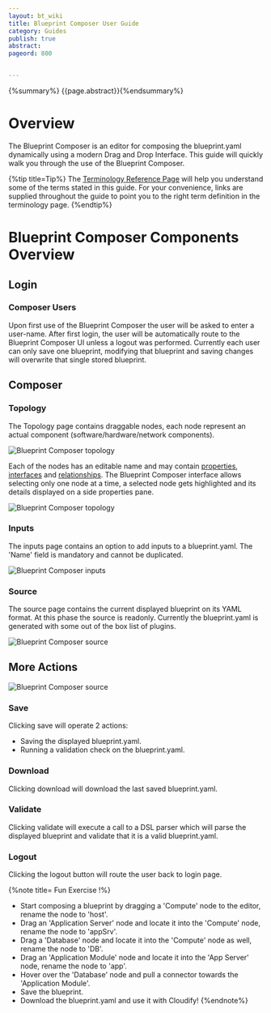 ```yaml
---
layout: bt_wiki
title: Blueprint Composer User Guide
category: Guides
publish: true
abstract:
pageord: 800


---
```

{%summary%} {{page.abstract}}{%endsummary%}

# Overview

The Blueprint Composer is an editor for composing the blueprint.yaml dynamically using a modern Drag and Drop Interface.
This guide will quickly walk you through the use of the Blueprint Composer.

{%tip title=Tip%}
The [Terminology Reference Page]({{page.terminology_link}}) will help you understand some of the terms stated in this guide.
For your convenience, links are supplied throughout the guide to point you to the right term definition in the terminology page.
{%endtip%}

# Blueprint Composer Components Overview

## Login

### Composer Users

Upon first use of the Blueprint Composer the user will be asked to enter a user-name.
After first login, the user will be automatically route to the Blueprint Composer UI unless a logout was performed.
Currently each user can only save one blueprint, modifying that blueprint and saving changes will overwrite that single stored blueprint.

## Composer

### Topology

The Topology page contains draggable nodes, each node represent an actual component (software/hardware/network components).

![Blueprint Composer topology](/guide/images/ui/composer/topology.png)

Each of the nodes has an editable name and may contain [properties]({{page.terminology_link}}#properties), [interfaces]({{page.terminology_link}}#interface) and [relationships]({{page.terminology_link}}#relationship-type).
The Blueprint Composer interface allows selecting only one node at a time, a selected node gets highlighted and its details displayed on a side properties pane.

![Blueprint Composer topology](/guide/images/ui/composer/sidepane.png)

### Inputs

The inputs page contains an option to add inputs to a blueprint.yaml.
The 'Name' field is mandatory and cannot be duplicated.

![Blueprint Composer inputs](/guide/images/ui/composer/inputs.png)

### Source

The source page contains the current displayed blueprint on its YAML format.
At this phase the source is readonly.
Currently the blueprint.yaml is generated with some out of the box list of plugins.

![Blueprint Composer source](/guide/images/ui/composer/source.png)

## More Actions

![Blueprint Composer source](/guide/images/ui/composer/actions-bar.png)

### Save

Clicking save will operate 2 actions:

-  Saving the displayed blueprint.yaml.
-  Running a validation check on the blueprint.yaml.

### Download

Clicking download will download the last saved blueprint.yaml.

### Validate

Clicking validate will execute a call to a DSL parser which will parse the displayed blueprint and validate that it is a valid blueprint.yaml.

### Logout

Clicking the logout button will route the user back to login page.


{%note title= Fun Exercise !%}
- Start composing a blueprint by dragging a 'Compute' node to the editor, rename the node to 'host'.
- Drag an 'Application Server' node and locate it into the 'Compute' node, rename the node to 'appSrv'.
- Drag a 'Database' node and locate it into the 'Compute' node as well, rename the node to 'DB'.
- Drag an 'Application Module' node and locate it into the 'App Server' node, rename the node to 'app'.
- Hover over the 'Database' node and pull a connector towards the 'Application Module'.
- Save the blueprint.
- Download the blueprint.yaml and use it with Cloudify!
{%endnote%}